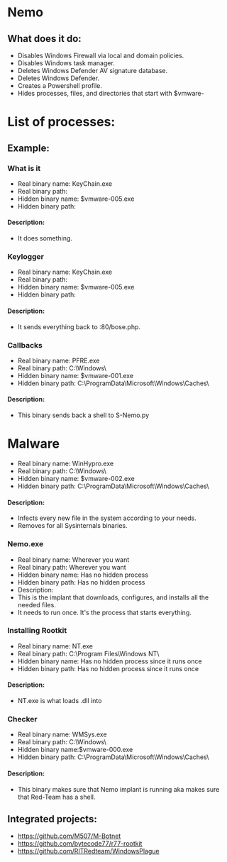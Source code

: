 # Nemo

## What does it do:
- Disables Windows Firewall via local and domain policies.
- Disables Windows task manager.
- Deletes Windows Defender AV signature database.
- Deletes Windows Defender.
- Creates a Powershell profile.
- Hides processes, files, and directories that start with $vmware-<whatever>


# List of processes:
## Example:
### What is it
- Real binary name: KeyChain.exe
- Real binary path: <path>
- Hidden binary name: $vmware-005.exe
- Hidden binary path: <path>
#### Description:
- It does something.

### Keylogger 
- Real binary name: KeyChain.exe
- Real binary path: <path>
- Hidden binary name: $vmware-005.exe
- Hidden binary path: <path>
#### Description:
- It sends everything back to <IP>:80/bose.php.

### Callbacks
- Real binary name: PFRE.exe
- Real binary path: C:\Windows\
- Hidden binary name: $vmware-001.exe
- Hidden binary path: C:\ProgramData\Microsoft\Windows\Caches\
#### Description:
- This binary sends back a shell to S-Nemo.py

# Malware 
- Real binary name: WinHypro.exe
- Real binary path: C:\Windows\
- Hidden binary name: $vmware-002.exe
- Hidden binary path: C:\ProgramData\Microsoft\Windows\Caches\
#### Description:
- Infects every new file in the system according to your needs.
- Removes for all Sysinternals binaries.

### Nemo.exe
- Real binary name: Wherever you want
- Real binary path: Wherever you want
- Hidden binary name: Has no hidden process 
- Hidden binary path: Has no hidden process
- Description:
- This is the implant that downloads, configures, and installs all the needed files.
- It needs to run once. It's the process that starts everything.

### Installing Rootkit
- Real binary name: NT.exe
- Real binary path: C:\Program Files\Windows NT\
- Hidden binary name: Has no hidden process since it runs once
- Hidden binary path: Has no hidden process since it runs once
#### Description:
- NT.exe is what loads <name>.dll into <Key>

### Checker
- Real binary name: WMSys.exe
- Real binary path: C:\Windows\
- Hidden binary name:$vmware-000.exe
- Hidden binary path: C:\ProgramData\Microsoft\Windows\Caches\
#### Description:
- This binary makes sure that Nemo implant is running aka makes sure that Red-Team has a shell.


## Integrated projects:
- https://github.com/M507/M-Botnet
- https://github.com/bytecode77/r77-rootkit
- https://github.com/RITRedteam/WindowsPlague
